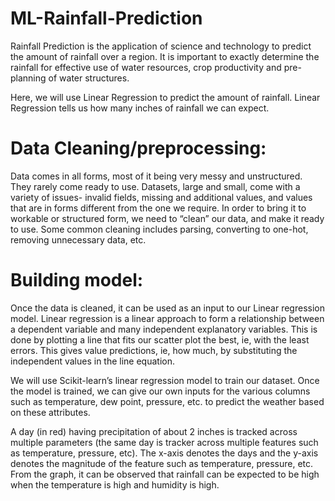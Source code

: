 # ML-Rainfall-Prediction

Rainfall Prediction is the application of science and technology to predict the amount of rainfall over a region. It is important to exactly determine the rainfall for effective use of water resources, crop productivity and pre-planning of water structures.

Here, we will use Linear Regression to predict the amount of rainfall. Linear Regression tells us how many inches of rainfall we can expect.

# Data Cleaning/preprocessing:
Data comes in all forms, most of it being very messy and unstructured. They rarely come ready to use. Datasets, large and small, come with a variety of issues- invalid fields, missing and additional values, and values that are in forms different from the one we require. In order to bring it to workable or structured form, we need to “clean” our data, and make it ready to use. Some common cleaning includes parsing, converting to one-hot, removing unnecessary data, etc.

# Building model:
Once the data is cleaned, it can be used as an input to our Linear regression model. Linear regression is a linear approach to form a relationship between a dependent variable and many independent explanatory variables. This is done by plotting a line that fits our scatter plot the best, ie, with the least errors. This gives value predictions, ie, how much,  by substituting the independent values in the line equation.

We will use Scikit-learn’s linear regression model to train our dataset. Once the model is trained, we can give our own inputs for the various columns such as temperature, dew point, pressure, etc. to predict the weather based on these attributes.


A day (in red) having precipitation of about 2 inches is tracked across multiple parameters (the same day is tracker across multiple features such as temperature, pressure, etc). The x-axis denotes the days and the y-axis denotes the magnitude of the feature such as temperature, pressure, etc. From the graph, it can be observed that rainfall can be expected to be high when the temperature is high and humidity is high.
